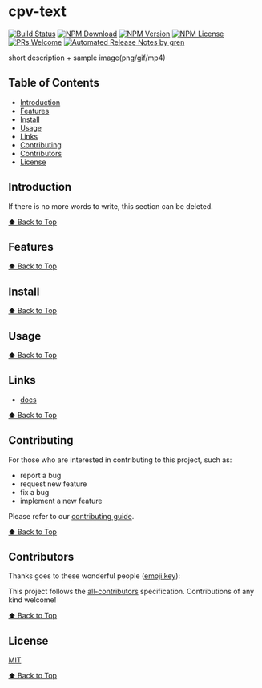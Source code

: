 # cpv-text

[![Build Status](https://badgen.net/travis/fe-components/cpv-text/main)](https://travis-ci.com/fe-components/cpv-text)
[![NPM Download](https://badgen.net/npm/dm/@fe-components/cpv-text)](https://www.npmjs.com/package/@fe-components/cpv-text)
[![NPM Version](https://badge.fury.io/js/%40fe-components%2Fcpv-text.svg)](https://www.npmjs.com/package/@fe-components/cpv-text)
[![NPM License](https://badgen.net/npm/license/@fe-components/cpv-text)](https://github.com/fe-components/cpv-text/blob/main/LICENSE)
[![PRs Welcome](https://img.shields.io/badge/PRs-welcome-brightgreen.svg)](https://github.com/fe-components/cpv-text/pulls)
[![Automated Release Notes by gren](https://img.shields.io/badge/%F0%9F%A4%96-release%20notes-00B2EE.svg)](https://github-tools.github.io/github-release-notes/)

short description + sample image(png/gif/mp4)

## Table of Contents

- [Introduction](#introduction)
- [Features](#features)
- [Install](#install)
- [Usage](#usage)
- [Links](#links)
- [Contributing](#contributing)
- [Contributors](#contributors)
- [License](#license)

## Introduction

If there is no more words to write, this section can be deleted.

[⬆ Back to Top](#table-of-contents)

## Features

[⬆ Back to Top](#table-of-contents)

## Install

[⬆ Back to Top](#table-of-contents)

## Usage

[⬆ Back to Top](#table-of-contents)

## Links

- [docs](https://fe-components.github.io/cpv-text/)

[⬆ Back to Top](#table-of-contents)

## Contributing

For those who are interested in contributing to this project, such as:

- report a bug
- request new feature
- fix a bug
- implement a new feature

Please refer to our [contributing guide](https://github.com/FEMessage/.github/blob/main/CONTRIBUTING.md).

[⬆ Back to Top](#table-of-contents)

## Contributors

Thanks goes to these wonderful people ([emoji key](https://allcontributors.org/docs/en/emoji-key)):

<!-- ALL-CONTRIBUTORS-LIST:START - Do not remove or modify this section -->
<!-- prettier-ignore -->
<!-- ALL-CONTRIBUTORS-LIST:END -->

This project follows the [all-contributors](https://github.com/all-contributors/all-contributors) specification. Contributions of any kind welcome!

[⬆ Back to Top](#table-of-contents)

## License

[MIT](./LICENSE)

[⬆ Back to Top](#table-of-contents)
